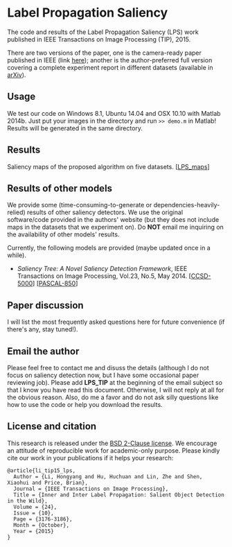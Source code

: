 # Label Propagation Saliency
The code and results of the Label Propagation Saliency (LPS) work published in IEEE Transactions on Image Processing (TIP), 2015.

There are two versions of the paper, one is the camera-ready paper published in IEEE (link [here](http://ieeexplore.ieee.org/xpl/articleDetails.jsp?arnumber=7115918&filter%3DAND%28p_IS_Number%3A7116674%29)); another is the author-preferred full version covering a complete experiment report in different datasets (available in [arXiv](http://arxiv.org/abs/1505.07192)).

## Usage
We test our code on Windows 8.1, Ubuntu 14.04 and OSX 10.10 with Matlab 2014b.
Just put your images in the directory and run `>> demo.m` in Matlab! Results will be generated in the same directory.

## Results
Saliency maps of the proposed algorithm on five datasets. [[LPS_maps](https://www.dropbox.com/s/s6brh52llp91288/LPS_maps.zip?dl=0)]

## Results of other models
We provide some (time-consuming-to-generate or dependencies-heavily-relied) results of other saliency detectors. We use the original software/code provided in the authors' website (but they does not include maps in the datasets that we experiment on). Do **NOT** email me inquiring on the availability of other models' results.

Currently, the following models are provided (maybe updated once in a while).
* *Saliency Tree: A Novel Saliency Detection Framework*, IEEE Transactions on Image Processing, Vol.23, No.5, May 2014. [[CCSD-5000](https://www.dropbox.com/s/9ofpi662nj3jfqd/ST_ccsd.zip?dl=0)] [[PASCAL-850](https://www.dropbox.com/s/x2odatfcchgzvvu/ST_pascal.zip?dl=0)]



## Paper discussion
I will list the most frequently asked questions here for future convenience (if there's any, stay tuned!). 

## Email the author
Please feel free to contact me and disuss the details (although I do not focus on saliency detection now, but I have some occasional paper reviewing job). Please add **LPS_TIP** at the beginning of the email subject so that I know you have read this document. Otherwise, I will not reply at all for the obvious reason. Also, do me a favor and do not ask silly questions like how to use the code or help you download the results.

## License and citation
This research is released under the [BSD 2-Clause license](https://github.com/BVLC/caffe/blob/master/LICENSE). We encourage an attitude of reproducible work for academic-only purpose. Please kindly cite our work in your publications if it helps your research:

    @article{li_tip15_lps,
      Author = {Li, Hongyang and Hu, Huchuan and Lin, Zhe and Shen, Xiaohui and Price, Brian},
      Journal = {IEEE Transactions on Image Processing},
      Title = {Inner and Inter Label Propagation: Salient Object Detection in the Wild},
      Volume = {24},
      Issue = {10},
      Page = {3176-3186},
      Month = {October},
      Year = {2015}
    }
